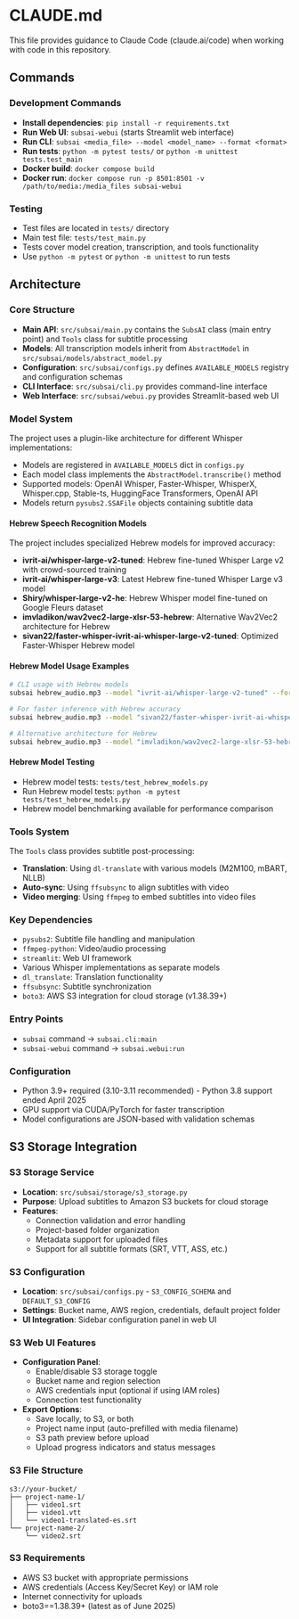 # CLAUDE.md

This file provides guidance to Claude Code (claude.ai/code) when working with code in this repository.

## Commands

### Development Commands
- **Install dependencies**: `pip install -r requirements.txt`
- **Run Web UI**: `subsai-webui` (starts Streamlit web interface)
- **Run CLI**: `subsai <media_file> --model <model_name> --format <format>`
- **Run tests**: `python -m pytest tests/` or `python -m unittest tests.test_main`
- **Docker build**: `docker compose build`
- **Docker run**: `docker compose run -p 8501:8501 -v /path/to/media:/media_files subsai-webui`

### Testing
- Test files are located in `tests/` directory
- Main test file: `tests/test_main.py`
- Tests cover model creation, transcription, and tools functionality
- Use `python -m pytest` or `python -m unittest` to run tests

## Architecture

### Core Structure
- **Main API**: `src/subsai/main.py` contains the `SubsAI` class (main entry point) and `Tools` class for subtitle processing
- **Models**: All transcription models inherit from `AbstractModel` in `src/subsai/models/abstract_model.py`
- **Configuration**: `src/subsai/configs.py` defines `AVAILABLE_MODELS` registry and configuration schemas
- **CLI Interface**: `src/subsai/cli.py` provides command-line interface
- **Web Interface**: `src/subsai/webui.py` provides Streamlit-based web UI

### Model System
The project uses a plugin-like architecture for different Whisper implementations:
- Models are registered in `AVAILABLE_MODELS` dict in `configs.py`
- Each model class implements the `AbstractModel.transcribe()` method
- Supported models: OpenAI Whisper, Faster-Whisper, WhisperX, Whisper.cpp, Stable-ts, HuggingFace Transformers, OpenAI API
- Models return `pysubs2.SSAFile` objects containing subtitle data

#### Hebrew Speech Recognition Models
The project includes specialized Hebrew models for improved accuracy:
- **ivrit-ai/whisper-large-v2-tuned**: Hebrew fine-tuned Whisper Large v2 with crowd-sourced training
- **ivrit-ai/whisper-large-v3**: Latest Hebrew fine-tuned Whisper Large v3 model
- **Shiry/whisper-large-v2-he**: Hebrew Whisper model fine-tuned on Google Fleurs dataset
- **imvladikon/wav2vec2-large-xlsr-53-hebrew**: Alternative Wav2Vec2 architecture for Hebrew
- **sivan22/faster-whisper-ivrit-ai-whisper-large-v2-tuned**: Optimized Faster-Whisper Hebrew model

#### Hebrew Model Usage Examples
```bash
# CLI usage with Hebrew models
subsai hebrew_audio.mp3 --model "ivrit-ai/whisper-large-v2-tuned" --format srt

# For faster inference with Hebrew accuracy
subsai hebrew_audio.mp3 --model "sivan22/faster-whisper-ivrit-ai-whisper-large-v2-tuned" --format srt

# Alternative architecture for Hebrew
subsai hebrew_audio.mp3 --model "imvladikon/wav2vec2-large-xlsr-53-hebrew" --format srt
```

#### Hebrew Model Testing
- Hebrew model tests: `tests/test_hebrew_models.py`
- Run Hebrew model tests: `python -m pytest tests/test_hebrew_models.py`
- Hebrew model benchmarking available for performance comparison

### Tools System
The `Tools` class provides subtitle post-processing:
- **Translation**: Using `dl-translate` with various models (M2M100, mBART, NLLB)
- **Auto-sync**: Using `ffsubsync` to align subtitles with video
- **Video merging**: Using `ffmpeg` to embed subtitles into video files

### Key Dependencies
- `pysubs2`: Subtitle file handling and manipulation
- `ffmpeg-python`: Video/audio processing
- `streamlit`: Web UI framework
- Various Whisper implementations as separate models
- `dl_translate`: Translation functionality
- `ffsubsync`: Subtitle synchronization
- `boto3`: AWS S3 integration for cloud storage (v1.38.39+)

### Entry Points
- `subsai` command → `subsai.cli:main`
- `subsai-webui` command → `subsai.webui:run`

### Configuration
- Python 3.9+ required (3.10-3.11 recommended) - Python 3.8 support ended April 2025
- GPU support via CUDA/PyTorch for faster transcription
- Model configurations are JSON-based with validation schemas

## S3 Storage Integration

### S3 Storage Service
- **Location**: `src/subsai/storage/s3_storage.py`
- **Purpose**: Upload subtitles to Amazon S3 buckets for cloud storage
- **Features**:
  - Connection validation and error handling
  - Project-based folder organization
  - Metadata support for uploaded files
  - Support for all subtitle formats (SRT, VTT, ASS, etc.)

### S3 Configuration
- **Location**: `src/subsai/configs.py` - `S3_CONFIG_SCHEMA` and `DEFAULT_S3_CONFIG`
- **Settings**: Bucket name, AWS region, credentials, default project folder
- **UI Integration**: Sidebar configuration panel in web UI

### S3 Web UI Features
- **Configuration Panel**: 
  - Enable/disable S3 storage toggle
  - Bucket name and region selection
  - AWS credentials input (optional if using IAM roles)
  - Connection test functionality
- **Export Options**:
  - Save locally, to S3, or both
  - Project name input (auto-prefilled with media filename)
  - S3 path preview before upload
  - Upload progress indicators and status messages

### S3 File Structure
```
s3://your-bucket/
├── project-name-1/
│   ├── video1.srt
│   ├── video1.vtt
│   └── video1-translated-es.srt
└── project-name-2/
    └── video2.srt
```

### S3 Requirements
- AWS S3 bucket with appropriate permissions
- AWS credentials (Access Key/Secret Key) or IAM role
- Internet connectivity for uploads
- boto3==1.38.39+ (latest as of June 2025)